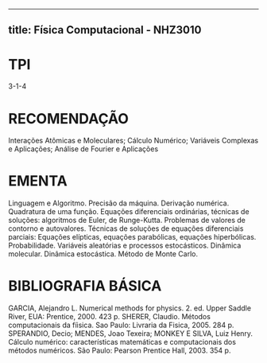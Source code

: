 
---
title: Física Computacional - NHZ3010 
---

# TPI

3-1-4

# RECOMENDAÇÃO

Interações Atômicas e Moleculares; Cálculo Numérico; Variáveis Complexas e Aplicações; Análise de Fourier e Aplicações

# EMENTA

Linguagem e Algoritmo. Precisão da máquina. Derivação numérica. Quadratura de uma função. Equações diferenciais ordinárias, técnicas de soluções: algoritmos de Euler, de Runge-Kutta. Problemas de valores de contorno e autovalores. Técnicas de soluções de equações diferenciais parciais: Equações elípticas, equações parabólicas, equações hiperbólicas. Probabilidade. Variáveis aleatórias e processos estocásticos. Dinâmica molecular. Dinâmica estocástica. Método de Monte Carlo.

# BIBLIOGRAFIA BÁSICA

GARCIA, Alejandro L. Numerical methods for physics. 2. ed. Upper Saddle River, EUA: Prentice, 2000. 423 p.
SHERER, Claudio. Métodos computacionais da fíisica. Sao Paulo: Livraria da Fisica, 2005. 284 p.
SPERANDIO, Decio; MENDES, Joao Texeira; MONKEY E SILVA, Luiz Henry. Cálculo numérico: características matemáticas e computacionais dos métodos numéricos. São Paulo: Pearson Prentice Hall, 2003. 354 p.
        
